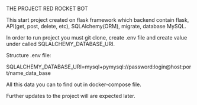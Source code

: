 THE PROJECT RED ROCKET BOT

This start project created on flask framework which backend contain flask, API(get, post, delete, etc), SQLAlchemy(ORM), migrate, 
database MySQL.

In order to run project you must git clone, create .env file and create value under called
SQLALCHEMY_DATABASE_URI. 

Structure .env file:

SQLALCHEMY_DATABASE_URI=mysql+pymysql://password:login@host:port/name_data_base

All this data you can to find out in docker-compose file.

Further updates to the project will are expected later.